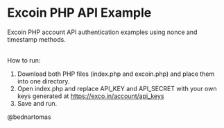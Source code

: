 Excoin PHP API Example
==================

Excoin PHP account API authentication examples using nonce and timestamp methods.
<br /><br />

How to run:
<br />

1) Download both PHP files (index.php and excoin.php) and place them into one directory.<br />
2) Open index.php and replace API_KEY and API_SECRET with your own keys generated at https://exco.in/account/api_keys<br />
3) Save and run.

@bednartomas
